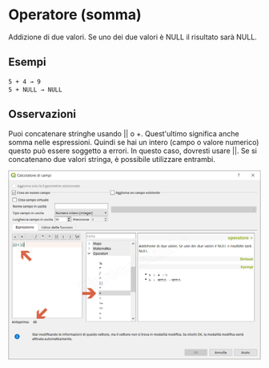 # Operatore  (somma)

Addizione di due valori. Se uno dei due valori è NULL il risultato sarà NULL.

## Esempi
```
5 + 4 → 9
5 + NULL → NULL
```

## Osservazioni

Puoi concatenare stringhe usando || o +. Quest'ultimo significa anche somma nelle espressioni. Quindi se hai un intero (campo o valore numerico) questo può essere soggetto a errori. In questo caso, dovresti usare ||. Se si concatenano due valori stringa, è possibile utilizzare entrambi.

![](/img/operatori/somma1.png)